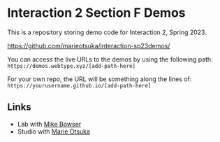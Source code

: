 # Interaction 2 Section F Demos

This is a repository storing demo code for Interaction 2, Spring 2023.

https://github.com/marieotsuka/interaction-sp23demos/

You can access the live URLs to the demos by using the following path:
`https://demos.webtype.xyz/[add-path-here]`

For your own repo, the URL will be something along the lines of:
`https://yourusername.github.io/[add-path-here]`

## Links

- Lab with [Mike Bowser](https://until.notion.site/until/Core-2-Interaction-Lab-Fall-2023-F-bf4b5d07ec664be388008e4bf043a87e)
- Studio with [Marie Otsuka](https://interaction.webtype.xyz/)
